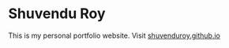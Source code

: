 # Shuvendu Roy

This is my personal portfolio website. Visit [shuvenduroy.github.io](https://shuvenduroy.github.io)